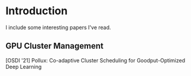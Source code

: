 # Introduction

I include some interesting papers I've read.

## GPU Cluster Management

[OSDI '21] Pollux: Co-adaptive Cluster Scheduling for Goodput-Optimized Deep Learning
